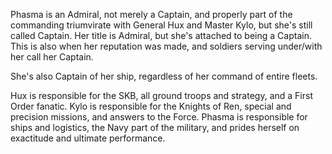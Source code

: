 Phasma is an Admiral, not merely a Captain, and properly part of the commanding
triumvirate with General Hux and Master Kylo, but she's still called Captain.
Her title is Admiral, but she's attached to being a Captain. This is also when
her reputation was made, and soldiers serving under/with her call her Captain.

She's also Captain of her ship, regardless of her command of entire fleets.

Hux is responsible for the SKB, all ground troops and strategy, and a First
Order fanatic. Kylo is responsible for the Knights of Ren, special and
precision missions, and answers to the Force. Phasma is responsible for ships
and logistics, the Navy part of the military, and prides herself on exactitude
and ultimate performance.
